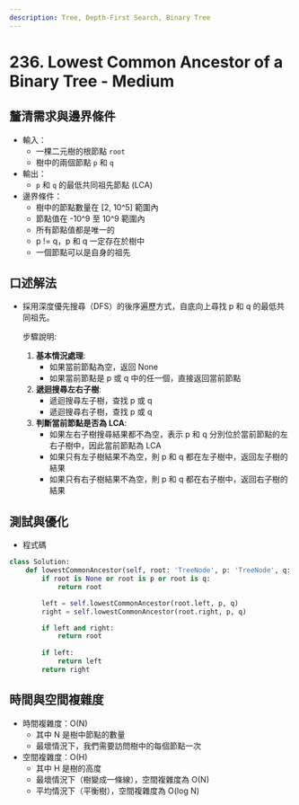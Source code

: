 ```yaml
---
description: Tree, Depth-First Search, Binary Tree
---
```


# 236. Lowest Common Ancestor of a Binary Tree - Medium

## 釐清需求與邊界條件

* 輸入：
  * 一棵二元樹的根節點 `root`
  * 樹中的兩個節點 `p` 和 `q`
* 輸出：
  * `p` 和 `q` 的最低共同祖先節點 (LCA)
* 邊界條件：
  * 樹中的節點數量在 \[2, 10^5] 範圍內
  * 節點值在 -10^9 至 10^9 範圍內
  * 所有節點值都是唯一的
  * p != q，p 和 q 一定存在於樹中
  * 一個節點可以是自身的祖先

## 口述解法

*   採用深度優先搜尋（DFS）的後序遍歷方式，自底向上尋找 p 和 q 的最低共同祖先。

    步驟說明:

    1. **基本情況處理**:
       * 如果當前節點為空，返回 None
       * 如果當前節點是 p 或 q 中的任一個，直接返回當前節點
    2. **遞迴搜尋左右子樹**:
       * 遞迴搜尋左子樹，查找 p 或 q
       * 遞迴搜尋右子樹，查找 p 或 q
    3. **判斷當前節點是否為 LCA**:
       * 如果左右子樹搜尋結果都不為空，表示 p 和 q 分別位於當前節點的左右子樹中，因此當前節點為 LCA
       * 如果只有左子樹結果不為空，則 p 和 q 都在左子樹中，返回左子樹的結果
       * 如果只有右子樹結果不為空，則 p 和 q 都在右子樹中，返回右子樹的結果

## 測試與優化

* 程式碼

```python
class Solution:
    def lowestCommonAncestor(self, root: 'TreeNode', p: 'TreeNode', q: 'TreeNode') -> 'TreeNode':
        if root is None or root is p or root is q:
            return root

        left = self.lowestCommonAncestor(root.left, p, q)
        right = self.lowestCommonAncestor(root.right, p, q)

        if left and right:
            return root
        
        if left:
            return left
        return right
```

## 時間與空間複雜度

* 時間複雜度：O(N)
  * 其中 N 是樹中節點的數量
  * 最壞情況下，我們需要訪問樹中的每個節點一次
* 空間複雜度：O(H)
  * 其中 H 是樹的高度
  * 最壞情況下（樹變成一條線），空間複雜度為 O(N)
  * 平均情況下（平衡樹），空間複雜度為 O(log N)
